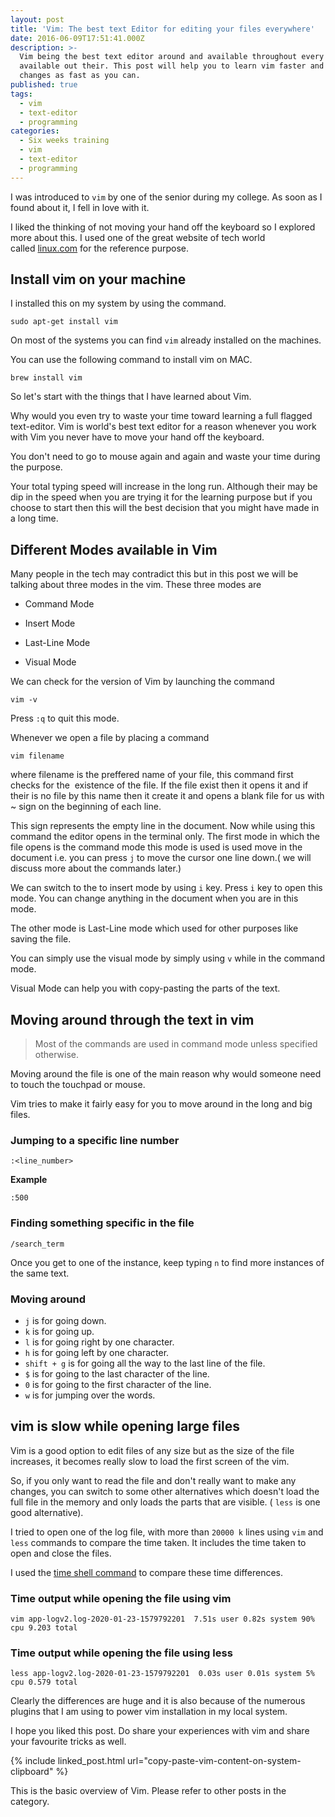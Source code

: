 ```yaml
---
layout: post
title: 'Vim: The best text Editor for editing your files everywhere'
date: 2016-06-09T17:51:41.000Z
description: >-
  Vim being the best text editor around and available throughout every platform
  available out their. This post will help you to learn vim faster and make
  changes as fast as you can.
published: true
tags:
  - vim
  - text-editor
  - programming
categories:
  - Six weeks training
  - vim
  - text-editor
  - programming
---
```


I was introduced to `vim` by one of the senior during my college. As soon as I found about it, I fell in love with it.

I liked the thinking of not moving your hand off the keyboard so I explored more about this. I used one of the great website of tech world called [linux.com](https://www.linux.com/learn/vim-101-beginners-guide-vim) for the reference purpose.

## Install vim on your machine

I installed this on my system by using the command.

```shell
sudo apt-get install vim
```

On most of the systems you can find `vim` already installed on the machines.

You can use the following command to install vim on MAC.

```shell
brew install vim
```

So let's start with the things that I have learned about Vim.

Why would you even try to waste your time toward learning a full flagged text-editor. Vim is world's best text editor for a reason whenever you work with Vim you never have to move your hand off the keyboard.

You don't need to go to mouse again and again and waste your time during the purpose.

Your total typing speed will increase in the long run. Although their may be dip in the speed when you are trying it for the learning purpose but if you choose to start then this will the best decision that you might have made in a long time.

## Different Modes available in Vim

Many people in the tech may contradict this but in this post we will be talking about three modes in the vim. These three modes are
 	
* Command Mode
 	
* Insert Mode

* Last-Line Mode

* Visual Mode

We can check for the version of Vim by launching the command

```shell
vim -v
```

Press `:q` to quit this mode.

Whenever we open a file by placing a command

```shell
vim filename
```

where filename is the preffered name of your file, this command first checks for the  existence of the file. If the file exist then it opens it and if their is no file by this name then it create it and opens a blank file for us with ~ sign on the beginning of each line.

This sign represents the empty line in the document. Now while using this command the editor opens in the terminal only. The first mode in which the file opens is the command mode this mode is used is used move in the document i.e. you can press `j` to move the cursor one line down.( we will discuss more about the commands later.)

We can switch to the to insert mode by using `i` key. Press `i` key to open this mode. You can change anything in the document when you are in this mode.

The other mode is Last-Line mode which used for other purposes like saving the file.

You can simply use the visual mode by simply using `v` while in the command mode.

Visual Mode can help you with copy-pasting the parts of the text.

## Moving around through the text in vim

> Most of the commands are used in command mode unless specified otherwise.

Moving around the file is one of the main reason why would someone need to touch the touchpad or mouse.

Vim tries to make it fairly easy for you to move around in the long and big files.

### Jumping to a specific line number

```shell
:<line_number>
```

**Example**

```shell
:500
```

### Finding something specific in the file

```shell
/search_term
```

Once you get to one of the instance, keep typing `n` to find more instances of the same text.

### Moving around

* `j` is for going down.
* `k` is for going up.
* `l` is for going right by one character.
* `h` is for going left by one character.
* `shift + g` is for going all the way to the last line of the file.
* `$` is for going to the last character of the line.
* `0` is for going to the first character of the line.
* `w` is for jumping over the words.

## vim is slow while opening large files

Vim is a good option to edit files of any size but as the size of the file increases, it becomes really slow to load the first screen of the vim.

So, if you only want to read the file and don't really want to make any changes, you can switch to some other alternatives which doesn't load the full file in the memory and only loads the parts that are visible. ( `less` is one good alternative).

I tried to open one of the log file, with more than `20000 k` lines using `vim` and `less` commands to compare the time taken. It includes the time taken to open and close the files.

I used the [time shell command](https://www.ostechnix.com/how-to-find-the-execution-time-of-a-command-or-process-in-linux/) to compare these time differences.

### Time output while opening the file using vim

```shell
vim app-logv2.log-2020-01-23-1579792201  7.51s user 0.82s system 90% cpu 9.203 total
```

### Time output while opening the file using less

```shell
less app-logv2.log-2020-01-23-1579792201  0.03s user 0.01s system 5% cpu 0.579 total
```

Clearly the differences are huge and it is also because of the numerous plugins that I am using to power vim installation in my local system.

I hope you liked this post. Do share your experiences with vim and share your favourite tricks as well.

{% include linked_post.html url="copy-paste-vim-content-on-system-clipboard" %}

This is the basic overview of Vim. Please refer to other posts in the category.
